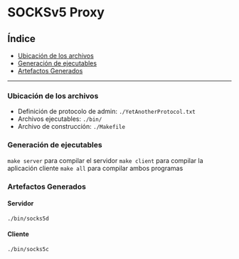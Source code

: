# SOCKSv5 Proxy

## Índice

- [Ubicación de los archivos](#ubicación-de-los-archivos)
- [Generación de ejecutables](#generación-de-ejecutables)
- [Artefactos Generados](#artefactos-generados)

---

### Ubicación de los archivos
- Definición de protocolo de admin: `./YetAnotherProtocol.txt`
- Archivos ejecutables: `./bin/`
- Archivo de construcción: `./Makefile` 

### Generación de ejecutables
`make server` para compilar el servidor
`make client` para compilar la aplicación cliente
`make all` para compilar ambos programas

### Artefactos Generados
#### Servidor
`./bin/socks5d`
#### Cliente
`./bin/socks5c`
